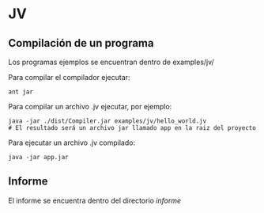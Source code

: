 # JV

## Compilación de un programa
Los programas ejemplos se encuentran dentro de examples/jv/

Para compilar el compilador ejecutar:
```
ant jar
```

Para compilar un archivo .jv ejecutar, por ejemplo:
```
java -jar ./dist/Compiler.jar examples/jv/hello_world.jv
# El resultado será un archivo jar llamado app en la raiz del proyecto
```

Para ejecutar un archivo .jv compilado:
```
java -jar app.jar
```

## Informe
El informe se encuentra dentro del directorio *informe*
